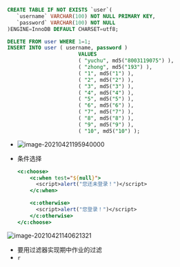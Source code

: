 ```sql
CREATE TABLE IF NOT EXISTS `user`(
   `username` VARCHAR(100) NOT NULL PRIMARY KEY,
   `password` VARCHAR(100) NOT NULL
)ENGINE=InnoDB DEFAULT CHARSET=utf8;
```

```sql
DELETE FROM user WHERE 1=1;
INSERT INTO user ( username, password )
                       VALUES
                       ( "yuchu", md5("8003119075") ),
                       ( "zhong", md5("193") ),
                       ( "1", md5("1") ),
                       ( "2", md5("2") ),
                       ( "3", md5("3") ),
                       ( "4", md5("4") ),
                       ( "5", md5("5") ),
                       ( "6", md5("6") ),
                       ( "7", md5("7") ),
                       ( "8", md5("8") ),
                       ( "9", md5("9") ),
                       ( "10", md5("10") );
```

+ ![image-20210421195940000](https://cdn.jsdelivr.net/gh/smallzhong/new-picgo-pic-bed@master/image-20210421195940000.png)

+ 条件选择

  ```jsp
  <c:choose>
      <c:when test="${null}">
      	<script>alert("您还未登录！")</script>
      </c:when>
  
      <c:otherwise>
      	<script>alert("您登录！")</script>
      </c:otherwise>
  </c:choose>
  ```

  

![image-20210421140621321](https://cdn.jsdelivr.net/gh/smallzhong/new-picgo-pic-bed@master/image-20210421140621321.png)



+ 要用过滤器实现期中作业的过滤
+ `r`
